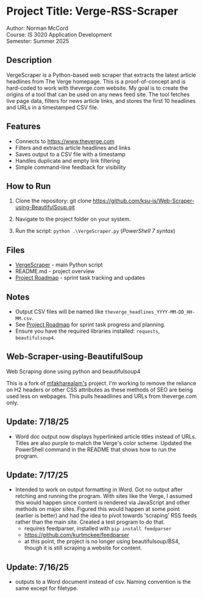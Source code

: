 # Project Title: Verge-RSS-Scraper

Author: Norman McCord  
Course: IS 3020 Application Development  
Semester: Summer 2025  

## Description

VergeScraper is a Python-based web scraper that extracts the latest article headlines from The Verge homepage. This is a proof-of-concept and is hard-coded to work with theverge.com website. My goal is to create the origins of a tool that can be used on any news feed site. The tool fetches live page data, filters for news article links, and stores the first 10 headlines and URLs in a timestamped CSV file.

## Features

- Connects to https://www.theverge.com
- Filters and extracts article headlines and links
- Saves output to a CSV file with a timestamp
- Handles duplicate and empty link filtering
- Simple command-line feedback for visibility

## How to Run

1. Clone the repository:
   git clone https://github.com/ksu-is/Web-Scraper-using-BeautifulSoup.git

2. Navigate to the project folder on your system.

3. Run the script:
   `python .\VergeScraper.py` (*PowerShell 7 syntax*)

## Files

- [VergeScraper](VergeScraper.py) - main Python script
- README.md - project overview
- [Project Roadmap](ProjectRoadmap.md) - sprint task tracking and updates

## Notes

- Output CSV files will be named like `theverge_headlines_YYYY-MM-DD_HH-MM.csv`.
- See [Project Roadmap](ProjectRoadmap.md) for sprint task progress and planning.
- Ensure you have the required libraries installed: `requests`, `beautifulsoup4`.

## Web-Scraper-using-BeautifulSoup
Web Scraping done using python and beautifulsoup4

This is a fork of [mfakharealam's](https://github.com/mfakharealam/Web-Scraper-using-BeautifulSoup) project.  I'm working to remove the reliance on H2 headers or other CSS attributes as these methods of SEO are being used less on webpages.  This pulls heaadlines and URLs from theverge.com only.    

## Update: 7/18/25
- Word doc output now displays hyperlinked article titles instead of URLs.  Titles are also purple to match the Verge's color scheme.  Updated the PowerShell command in the README that shows how to run the program.

## Update: 7/17/25
- Intended to work on output formatting in Word. Got no output after retching and running the program.  With sites like the Verge, I assumed this would happen since content is rendered via JavaScript and other methods on  major sites.  Figured this would happen at some point (earlier is better) and had the idea to pivot towards 'scraping' RSS feeds rather than the main site. Created a test program to do that.
   - requires feedparser, installed with `pip install feedparser`
   - https://github.com/kurtmckee/feedparser
   - at this point, the project is no longer using beautifulsoup/BS4, though it is still scraping a website for content.  

## Update: 7/16/25
- outputs to a Word document instead of csv.  Naming convention is the same except for filetype.
